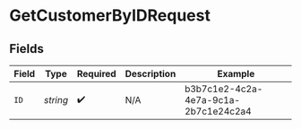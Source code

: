 # GetCustomerByIDRequest


## Fields

| Field                                | Type                                 | Required                             | Description                          | Example                              |
| ------------------------------------ | ------------------------------------ | ------------------------------------ | ------------------------------------ | ------------------------------------ |
| `ID`                                 | *string*                             | :heavy_check_mark:                   | N/A                                  | b3b7c1e2-4c2a-4e7a-9c1a-2b7c1e24c2a4 |
